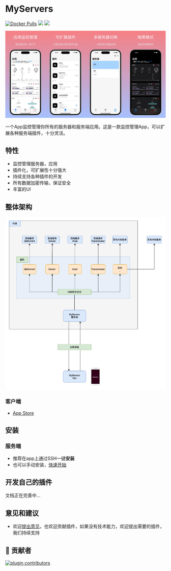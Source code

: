 # MyServers

[![Docker Pulls](https://img.shields.io/docker/pulls/myservers/my_servers.svg)](https://hub.docker.com/r/myservers/my_servers/)
[![](https://img.shields.io/badge/Telegram-2CA5E0.svg?logo=telegram&logoColor=white)](https://t.me/+TpAft0JOKUY4M2Q1)
[![](https://img.shields.io/badge/AppStore-0D96F6?logo=app-store&logoColor=white)](https://apps.apple.com/app/myservers/id6466196656)

![](https://raw.githubusercontent.com/my-servers/.github/main/profile/img/app_store.jpg)

一个App监控管理你所有的服务器和服务端应用。这是一款监控管理App，可以扩展各种服务端插件，十分灵活。

## 特性
- 监控管理服务器，应用
- 插件化，可扩展性十分强大
- 持续支持各种插件的开发
- 所有数据加密传输，保证安全
- 丰富的UI

## 整体架构
![](https://raw.githubusercontent.com/my-servers/.github/main/profile/img/myservers.png)


### 客户端
- [App Store](https://apps.apple.com/app/myservers/id6466196656)


## 安装
### 服务端

- 推荐在app上通过SSH一键**安装**
- 也可以手动安装，[快速开始](https://myservers.codeloverme.cn/doc/)



## 开发自己的插件
文档正在完善中...

## 意见和建议
- 欢迎[提出意见](mailto:codeloverql@gmail.com)，也欢迎贡献插件，如果没有技术能力，欢迎提出需要的插件，我们持续支持

## 🌟 贡献者
[![plugin contributors](https://contrib.rocks/image?repo=my-servers/plugin&max=2000)](https://github.com/my-servers/plugin/graphs/contributors)